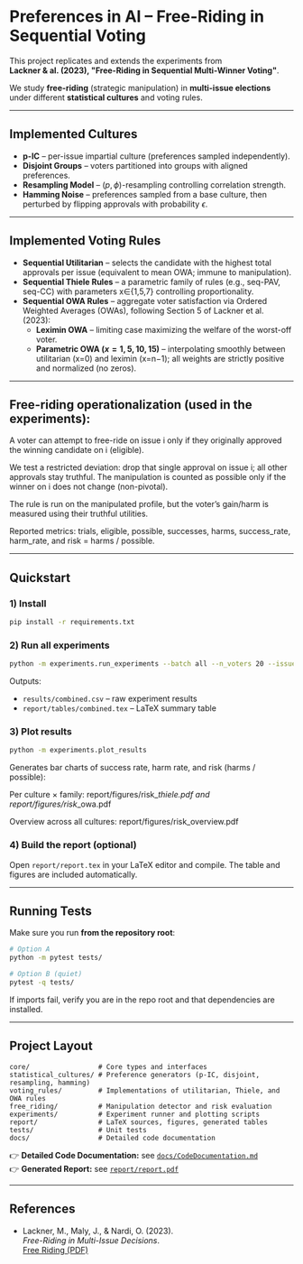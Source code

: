# Preferences in AI – Free-Riding in Sequential Voting

This project replicates and extends the experiments from  
**Lackner & al. (2023), "Free-Riding in Sequential Multi-Winner Voting"**.

We study **free-riding** (strategic manipulation) in **multi-issue elections** under different **statistical cultures** and voting rules.

---

## Implemented Cultures

- **p-IC** – per-issue impartial culture (preferences sampled independently).
- **Disjoint Groups** – voters partitioned into groups with aligned preferences.
- **Resampling Model** – $(p, \phi)$-resampling controlling correlation strength.
- **Hamming Noise** – preferences sampled from a base culture, then perturbed by flipping approvals with probability $\epsilon$.

---

## Implemented Voting Rules

- **Sequential Utilitarian** – selects the candidate with the highest total approvals per issue (equivalent to mean OWA; immune to manipulation).
- **Sequential Thiele Rules** – a parametric family of rules (e.g., seq-PAV, seq-CC) with parameters x∈{1,5,7} controlling proportionality.
- **Sequential OWA Rules** – aggregate voter satisfaction via Ordered Weighted Averages (OWAs), following Section 5 of Lackner et al. (2023):
  - **Leximin OWA** – limiting case maximizing the welfare of the worst-off voter.
  - **Parametric OWA ($x=1,5,10,15$)** – interpolating smoothly between utilitarian (x=0) and leximin (x=n−1); all weights are strictly positive and normalized (no zeros).

---

## Free-riding operationalization (used in the experiments):

A voter can attempt to free-ride on issue i only if they originally approved the winning candidate on i (eligible).

We test a restricted deviation: drop that single approval on issue i; all other approvals stay truthful. The manipulation is counted as possible only if the winner on i does not change (non-pivotal).

The rule is run on the manipulated profile, but the voter’s gain/harm is measured using their truthful utilities.

Reported metrics: trials, eligible, possible, successes, harms, success_rate, harm_rate, and
risk = harms / possible.

---

## Quickstart

### 1) Install
```bash
pip install -r requirements.txt
```

### 2) Run all experiments
```bash
python -m experiments.run_experiments --batch all --n_voters 20 --issues 5 --cands 4 --seeds 200 --csv results/combined.csv --latex report/tables/combined.tex --summary
```
Outputs:
- `results/combined.csv` – raw experiment results
- `report/tables/combined.tex` – LaTeX summary table

### 3) Plot results
```bash
python -m experiments.plot_results
```

Generates bar charts of success rate, harm rate, and risk (harms / possible):

Per culture × family:
report/figures/risk_<culture>_thiele.pdf and report/figures/risk_<culture>_owa.pdf

Overview across all cultures:
report/figures/risk_overview.pdf

### 4) Build the report (optional)
Open `report/report.tex` in your LaTeX editor and compile. The table and figures are included automatically.

---

## Running Tests

Make sure you run **from the repository root**:
```bash
# Option A
python -m pytest tests/

# Option B (quiet)
pytest -q tests/
```
If imports fail, verify you are in the repo root and that dependencies are installed.

---

## Project Layout

```
core/                 # Core types and interfaces
statistical_cultures/ # Preference generators (p-IC, disjoint, resampling, hamming)
voting_rules/         # Implementations of utilitarian, Thiele, and OWA rules
free_riding/          # Manipulation detector and risk evaluation
experiments/          # Experiment runner and plotting scripts
report/               # LaTeX sources, figures, generated tables
tests/                # Unit tests
docs/                 # Detailed code documentation
```

👉 **Detailed Code Documentation:** see [`docs/CodeDocumentation.md`](docs/CodeDocumentation.md)  
👉 **Generated Report:** see [`report/report.pdf`](report/report.pdf)  

---

## References

- Lackner, M., Maly, J., & Nardi, O. (2023).  
  *Free-Riding in Multi-Issue Decisions*.  
  [Free Riding (PDF)](https://dbai.tuwien.ac.at/staff/jmaly/freeriding.pdf)

